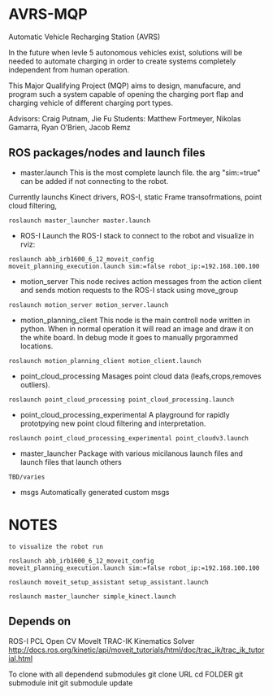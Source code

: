 # AVRS-MQP

Automatic Vehicle Recharging Station (AVRS)

In the future when levle 5 autonomous vehicles exist, solutions will be needed to automate charging in order to create systems completely independent from human operation. 

This Major Qualifying Project (MQP) aims to design, manufacure, and program such a system capable of opening the charging port flap and charging vehicle of different charging port types. 

Advisors: Craig Putnam, Jie Fu
Students: Matthew Fortmeyer, Nikolas Gamarra, Ryan O’Brien, Jacob Remz


## ROS packages/nodes and launch files

- master.launch
This is the most complete launch file. the arg "sim:=true" can be added if not connecting to the robot. 

Currently launchs Kinect drivers, ROS-I, static Frame transofrmations, point cloud filtering,

```
roslaunch master_launcher master.launch
```


- ROS-I
Launch the ROS-I stack to connect to the robot and visualize in rviz:

```
roslaunch abb_irb1600_6_12_moveit_config moveit_planning_execution.launch sim:=false robot_ip:=192.168.100.100
```

- motion_server
This node recives action messages from the action client and sends motion requests to the ROS-I stack using move_group
```
roslaunch motion_server motion_server.launch 
```

- motion_planning_client
This node is the main controll node written in python.  When in normal operation it will read an image and draw it on the white board. In debug mode it goes to manually  prgorammed locations.

```
roslaunch motion_planning_client motion_client.launch 
```

- point_cloud_processing
Masages point cloud data (leafs,crops,removes outliers). 

```
roslaunch point_cloud_processing point_cloud_processing.launch 
```

- point_cloud_processing_experimental
A playground for rapidly prototpying new point cloud filtering and interpretation.

```
roslaunch point_cloud_processing_experimental point_cloudv3.launch 
```

- master_launcher
Package with various micilanous launch files and launch files that launch others

```
TBD/varies
```

- msgs
Automatically generated custom msgs

# NOTES
```
to visualize the robot run

roslaunch abb_irb1600_6_12_moveit_config moveit_planning_execution.launch sim:=false robot_ip:=192.168.100.100

roslaunch moveit_setup_assistant setup_assistant.launch

roslaunch master_launcher simple_kinect.launch 

```




## Depends on

ROS-I
PCL
Open CV
MoveIt
TRAC-IK Kinematics Solver
http://docs.ros.org/kinetic/api/moveit_tutorials/html/doc/trac_ik/trac_ik_tutorial.html


To clone with all dependend submodules
git clone URL
cd FOLDER
git submodule init
git submodule update






